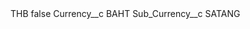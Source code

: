 <?xml version="1.0" encoding="UTF-8"?>
<CustomMetadata xmlns="http://soap.sforce.com/2006/04/metadata" xmlns:xsi="http://www.w3.org/2001/XMLSchema-instance" xmlns:xsd="http://www.w3.org/2001/XMLSchema">
    <label>THB</label>
    <protected>false</protected>
    <values>
        <field>Currency__c</field>
        <value xsi:type="xsd:string">BAHT</value>
    </values>
    <values>
        <field>Sub_Currency__c</field>
        <value xsi:type="xsd:string">SATANG</value>
    </values>
</CustomMetadata>
